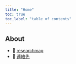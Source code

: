 ```yaml
---
title: "Home"
toc: true
toc_label: "table of contents"
---
```


## About

- <span class="material-icons-outlined">&#xe8a6;</span> [researchmap](https://researchmap.jp/tkswd)
- <span class="material-icons-outlined">&#xe0be;</span> [連絡先](https://www.tokoha-u.ac.jp/teachers/law/nomology/wada/) 

